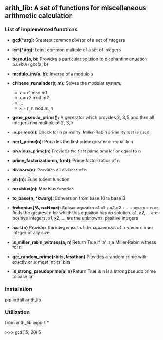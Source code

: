 ## arith_lib: A set of functions for miscellaneous arithmetic calculation

### List of implemented functions

* **gcd(\*arg):**
Greatest common divisor of a set of integers

* **lcm(\*arg):**
Least common multiple of a set of integers

* **bezout(a, b):**
Provides a particular solution to diophantine equation a.u+b.v=gcd(a, b)

* **modulo_inv(a, b):**
Inverse of a modulo b

* **chinese_remainder(r, m):**
Solves the modular system:
   * x = r1 mod m1
   * x = r2 mod m2
   * ...
   * x = r_n mod m_n

* **gene_pseudo_prime():**
A generator which provides 2, 3, 5 and then all integers non multiple of 2, 3, 5

* **is_prime(n):**
Check for n primality. Miller-Rabin primality test is used

* **next_prime(n):**
Provides the first prime greater or equal to n

* **previous_prime(n)**
Provides the first prime smaller or equal to n

* **prime_factorization(n, frmt):**
Prime factorization of n
 
* **divisors(n):**
Provides all divisors of n

* **phi(n):**
Euler totient function

* **moebius(n):**
Moebius function

* **to_base(n, \*kwarg):**
Conversion from base 10 to base B

* **frobenius(\*A, n=None):**
Solves equation a1.x1 + a2.x2 + .. + ap.xp = n or finds
the greatest n for which this equation has no solution.
a1, a2, ... are positive integers.
x1, x2, ... are the unknowns, positive integers
	
* **isqrt(n)**
Provides the integer part of the square root of n
where n is an integer of any size

* **is_miller_rabin_witness(a, n)**
Return True if 'a' is a Miller-Rabin witness for n

* **get_random_prime(nbits, lessthan)**
Provides a random prime with exactly or at most 'nbits' bits

* **is_strong_pseudoprime(a, n)**
Return True is n is a strong pseudo prime to base 'a'


### Installation

pip install arith_lib


### Utilization

from arith_lib import \*

\>>> gcd(15, 20)
5




